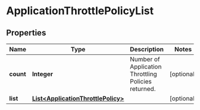 
# ApplicationThrottlePolicyList

## Properties
Name | Type | Description | Notes
------------ | ------------- | ------------- | -------------
**count** | **Integer** | Number of Application Throttling Policies returned.  |  [optional]
**list** | [**List&lt;ApplicationThrottlePolicy&gt;**](ApplicationThrottlePolicy.md) |  |  [optional]



